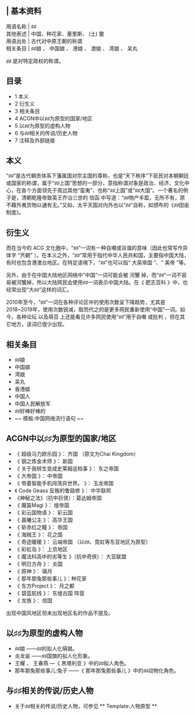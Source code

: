|  **基本资料**  
---  
用语名称  |  ♯♯   
其他表述  |  中国、种花家、塞里斯、  (土)  鳖   
用语出处  |  古代对中原王朝的称谓   
相关条目  |  ♯♯娘  、  中国娘  、  港娘  、  澳娘  、  湾娘  、  呆丸   
  
**♯♯** 是对特定政权的称谓。

##  目录

  * 1  本义 
  * 2  衍生义 
  * 3  相关条目 
  * 4  ACGN中以♯♯为原型的国家/地区 
  * 5  以♯♯为原型的虚构人物 
  * 6  与♯♯相关的传说/历史人物 
  * 7  注释及外部链接 

##  本义

“♯♯”是古代朝贡体系下藩属国对宗主国的尊称，也是“天下秩序”下臣民对本朝朝廷或国家的称谓，属于“♯♯上国”思想的一部分，意指称谓对象是政治、经济、文化中心，在各个方面领先于周边其他“蛮夷”，也称“♯♯上国”或“♯♯大国”。一个著名的例子是，清朝乾隆帝致英王乔治三世的
信函  中写道：“♯♯物产丰盈，无所不有，原不藉外夷货物以通有无。”又如，太平天国对内外也以“♯♯”自称，如颁布的《♯♯田亩制度》。

##  衍生义

而在当今的  ACG  文化圈中，“♯♯”一词有一种自嘲或诙谐的意味（因此也常写作异体字  “兲朝”
）。在本义之外，“♯♯”常用于指代中华人民共和国，主要指中国大陆，有时也包含港澳台地区。在特定语境下，“♯♯”也可以指“  大英帝国  ”、“  美帝
”等。

另外，由于在中国大陆地区网络中“中国”一词可能会被  河蟹  掉，而“♯♯”一词不容易被河蟹掉，所以大陆网民会使用♯♯一词表示中国大陆。在《  肥志百科
》中，也经常出现“大♯♯”这样的词汇。

2010年至今，“♯♯”一词在各种评论区中的使用次数呈下降趋势，尤其是2018~2019年，使用次数锐减，取而代之的是更多网民重新使用“中国”一词。如今，各种论坛
以及萌百  上还能看见许多网民使用“♯♯”用于自嘲  或批判  ，但在其它地方，该词已很少出现。

##  相关条目

  * ♯♯娘 
  * 中国娘 
  * 湾娘 
  * 呆丸 
  * 香港娘 
  * 中国人 
  * 中国人民解放军 
  * ♯♯好棒好棒的 
  * ~~ 模板:中国网络流行语句  ~~

##  ACGN中以♯♯为原型的国家/地区

  * 《  超级马力欧乐园  》：  齐国  （原文为Chai Kingdom） 
  * 《  钢之炼金术师  》：  新国 
  * 《  关于我转生变成史莱姆这档事  》：  东之帝国 
  * 《  大帝国  》：  中帝国 
  * 《  带着智能手机闯荡异世界。  》：  玉龙帝国 
  * 《  Code Geass 反叛的鲁路修  》：  中华联邦 
  * 《神秘之法》（抗中巨侠）：葛达姆帝国 
  * 《  魔笛Magi  》：  煌帝国 
  * 《  彩云国物语  》：  彩云国 
  * 《  晨曦公主  》：  高华王国 
  * 《  斩赤红之瞳  》：  帝国 
  * 《  海贼王  》：  花之国 
  * 《  奇迹暖暖  》：  云端帝国  （以♯♯、霓虹等东亚地区为原型） 
  * 《  彩虹岛  》：  上京地区 
  * 《  魔法科高中的劣等生  》（抗中奇侠）：  大亚联盟 
  * 《  明日方舟  》：  炎国 
  * 《  原神  》：  璃月 
  * 《  那年那兔那些事儿  》：种花家 
  * 《  东方Project  》：  月之都 
  * 《  碧蓝航线  》：  东煌古国  阵营 
  * 《  龙族  》：  信国 

出现中国风地区但未出现地区名的作品不提及。

##  以♯♯为原型的虚构人物

  * ♯♯娘  ——♯♯的拟人化萌娘。 
  * 炎龙谕  ——♯♯国旗的拟人化形象。 
  * 王耀  、  王春燕  —《  黑塔利亚  》中的♯♯拟人角色。 
  * 那年那兔那些事儿:兔子  ——《  那年那兔那些事儿  》中的♯♯动物化角色。 

##  与♯♯相关的传说/历史人物

  * 关于♯♯相关的传说/历史人物，可参见 ** Template:人物原型  **